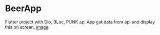 # BeerApp

 Flutter project with Dio, BLoc, PUNK api
App get data from api and display this on screen.
[image](https://user-images.githubusercontent.com/35937442/110469912-e3569a80-80e2-11eb-9046-54bb50afe3b9.png)
